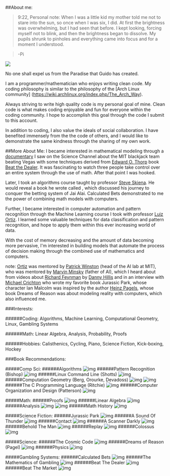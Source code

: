 ##About me:

>9:22, Personal note: When I was a little kid my mother told me not to stare into the sun, so once when I was six, I did. At first the brightness was overwhelming, but I had seen that before. I kept looking, forcing myself not to blink, and then the brightness began to dissolve. My pupils shrunk to pinholes and everything came into focus and for a moment I understood.

>-Pi

<img src = "./me.png">


No one shall expel us from the Paradise that Guido has created.

I am a programmer/mathematician who enjoys writing clean code.
My coding philosophy is similar to the philosophy of the [Arch Linux community] (https://wiki.archlinux.org/index.php/The_Arch_Way). 

Always striving to write high quality code is my personal goal of mine. Clean code is what makes coding enjoyable and fun for everyone within the coding community. I hope to accomplish this goal through the code I submit to this account. 

In addition to coding, I also value the ideals of social collaboration. I have benefited immensely from the the code of others, and I would like to demonstrate the same kindness through the sharing of my own work. 

##More About Me:
I became interested in mathematical modeling through a [documentary](https://www.youtube.com/watch?v=QflVqavHHM0) I saw on the Science Channel about the MIT blackjack team beating Vegas with some techniques derived from [Edward O. Thorp](http://en.wikipedia.org/wiki/Edward_O._Thorp) book [Beat the Dealer](http://www.amazon.com/Beat-Dealer-Winning-Strategy-Twenty-One/dp/0394703103). It was fascinating to watch three people take control over an entire system through the use of math. After that point I was hooked.

Later, I took an algorithms course taught by professor [Steve Skiena](http://www3.cs.stonybrook.edu/~skiena/). He would reveal a book he wrote called [<!-- Calculated Bets -->](http://www3.cs.stonybrook.edu/~skiena/jaialai/), which discussed his journey to conquer the betting system of Jai Alai. Calculated Bets demonstrated to me the power of combining math models with computers.

Further, I became interested in computer automation and pattern recognition through the Machine Learning course I took with professor [Luiz Ortiz](http://www3.cs.stonybrook.edu/~leortiz/). I learned some valuable techniques for data classification and pattern recognition, and hope to apply them within this ever increasing world of data.

With the cost of memory decreasing and the amount of data becoming more pervasive, I'm interested in building models that automate the process of decision making through the combined use of mathematics and computers.

note: 
[Ortiz](http://www3.cs.stonybrook.edu/~leortiz/) was mentored by [Patrick Winston](https://www.youtube.com/watch?v=uylHeDdlMrc) (head of the AI lab at MIT), who was mentored by [Marvin Minsky](https://www.youtube.com/watch?v=SNWVvZi3HX8) (father of AI), which I heard about from videos about [Richard Feynman](https://www.youtube.com/watch?v=Fzg1CU8t9nw) by [Danny Hillis](https://www.youtube.com/watch?v=oUUmcXfBetI) and in an interview with [Michael Crichton](https://www.youtube.com/watch?v=9QXota4sh7Q) who wrote my favorite book Jurassic Park, whose character Ian Malcolm was inspired by the author [Heinz Pagels](http://en.wikipedia.org/wiki/Heinz_Pagels), whose book Dreams of Reason was about modeling reality with computers, which also influenced me.


###Interests:

######Coding:
Algorithms, Machine Learning, Computational Geometry, Linux, Gambling Systems

######Math:
Linear Algebra, Analysis, Probability, Proofs

######Hobbies:
Calisthenics, Cycling, Piano, Science Fiction, Kick-boxing, Hockey


###Book Recommendations:

#####Comp Sci:
######Algorithms
![img](http://ecx.images-amazon.com/images/I/51r4IbHLv4L._SY344_BO1,204,203,200_.jpg)
######Pattern Recognition (Bishop)
![img](http://ecx.images-amazon.com/images/I/612j5Uo43eL._SY344_BO1,204,203,200_.jpg)
######Linux Command Line (Shotts)
![img](http://linuxcommand.org/images/51vgLTkNsIL._SL500_AA300_.jpg)
######Computation Geometry (Berg, Orourke, Devadoss)
![img](http://cs.smith.edu/~orourke/274/DCGcover.jpg)
![img](http://ecx.images-amazon.com/images/I/51A6EumfzoL._SX258_BO1,204,203,200_.jpg)
######The C Programming Language (Ritchie)
![img](http://ecx.images-amazon.com/images/I/41qX6YdIJ7L._SX258_BO1,204,203,200_.jpg)
######Computer Organization and Design (Patterson)
![img](http://ecx.images-amazon.com/images/I/5153mE3JS%2BL._SX258_BO1,204,203,200_.jpg)

#####Math: 
######Proofs
![img](http://ecx.images-amazon.com/images/I/513EacX6z0L._SX258_BO1,204,203,200_.jpg)
######Linear Algebra
![img](http://ecx.images-amazon.com/images/I/41besOHLcpL.jpg)
######Analysis
![img](http://ecx.images-amazon.com/images/I/41rKny566IL.jpg)
![img](http://ecx.images-amazon.com/images/I/41WthZ5-oiL._SY344_BO1,204,203,200_.jpg)
######Math History
![img](http://d.gr-assets.com/books/1348678123l/116185.jpg)   


#####Science Fiction:
######Jurassic Park
![img](http://upload.wikimedia.org/wikipedia/en/3/33/Jurassicpark.jpg) 
######A Sound Of Thunder
![img](https://m1.behance.net/rendition/modules/102725227/disp/d9f56ae6abe4fa854e4cbf7a69a75352.jpg)
######Contact
![img](http://upload.wikimedia.org/wikipedia/en/5/55/Contact_Sagan.jpg)
######A Scanner Darkly
![img](http://hoflich.com/Peter/blog/wp-content/uploads/2013/08/ASD.png)
######Behold The Man
![img](https://farm9.staticflickr.com/8422/7714951894_8b91068509_z.jpg)
######Replay
![img](http://ecx.images-amazon.com/images/I/51UULPa99dL._SY344_BO1,204,203,200_.jpg)
######Colossus
![img](http://d.gr-assets.com/books/1254074903l/1797953.jpg)

#####Science: 
######The Cosmic Code
![img](http://ecx.images-amazon.com/images/I/412PKYiWePL._SY344_BO1,204,203,200_.jpg)
######Dreams of Reason (Pagel)
![img](http://ecx.images-amazon.com/images/I/51NS0KERJ7L._SY344_BO1,204,203,200_.jpg)
######Physics
![img](http://wps.prenhall.com/wps/media/objects/1087/1113739/_skins_/D/default_blue/cover.jpg)

#####Gambling Systems: 
######Calculated Bets
![img](http://ecx.images-amazon.com/images/I/51TJuIu84ZL._SY344_BO1,204,203,200_.jpg)
######The Mathematics of Gambling
![img](http://ecx.images-amazon.com/images/I/A1qVOTUAn4L.jpg)
######Beat The Dealer
![img](http://upload.wikimedia.org/wikipedia/en/c/c9/Beat_the_Dealer_by_Ed_Thorp.jpg)
######Beat The Market
![img](http://pixhst.com/avaxhome/2008-06-10/d40e793509a0ce998ae77110.L.jpg_.jpg)

